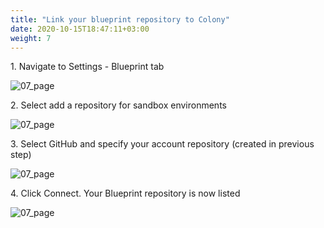 ```yaml
---
title: "Link your blueprint repository to Colony"
date: 2020-10-15T18:47:11+03:00
weight: 7
---
```

1\. Navigate to Settings - Blueprint tab

![07_page](/images/module1/07_page.png)

2\. Select add a repository for sandbox environments

![07_page](/images/module1/add_bp_repo.png)

3\. Select GitHub and specify your account repository (created in previous step)

![07_page](/images/module1/select_gh.png)

4\. Click Connect. Your Blueprint repository is now listed

![07_page](/images/module1/click_connect.png)

